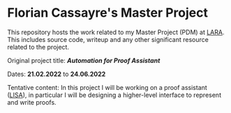 # Florian Cassayre's Master Project

This repository hosts the work related to my Master Project (PDM) at [LARA](https://lara.epfl.ch/w/).
This includes source code, writeup and any other significant resource related to the project.

Original project title: ***Automation for Proof Assistant***

Dates: **21.02.2022** to **24.06.2022**

Tentative content:
In this project I will be working on a proof assistant ([LISA](https://github.com/epfl-lara/lisa)),
in particular I will be designing a higher-level interface to represent and write proofs.
